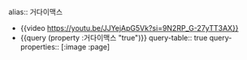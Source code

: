 alias:: 거다이맥스

- {{video https://youtu.be/JJYejApG5Vk?si=9N2RP_G-27yTT3AX}}
- {{query (property :거다이맥스 "true")}}
  query-table:: true
  query-properties:: [:image :page]